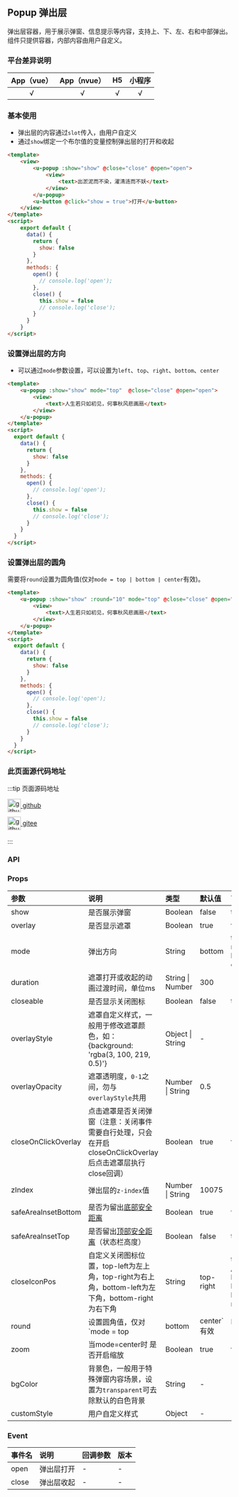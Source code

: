 ## Popup 弹出层 <to-api/>

<demo-model url="/pages/componentsA/popup/popup"></demo-model>

弹出层容器，用于展示弹窗、信息提示等内容，支持上、下、左、右和中部弹出。组件只提供容器，内部内容由用户自定义。

### 平台差异说明

|App（vue）|App（nvue）|H5|小程序|
|:-:|:-:|:-:|:-:|
|√|√|√|√|

### 基本使用

- 弹出层的内容通过`slot`传入，由用户自定义
- 通过`show`绑定一个布尔值的变量控制弹出层的打开和收起

```html
<template>
	<view>
		<u-popup :show="show" @close="close" @open="open">
            <view>
                <text>出淤泥而不染，濯清涟而不妖</text>
            </view>
		</u-popup>
		<u-button @click="show = true">打开</u-button>
	</view>
</template>
<script>
	export default {
      data() {
        return {
          show: false
        }
      }, 
      methods: {
        open() {
          // console.log('open');
        },
        close() {
          this.show = false
          // console.log('close');
        }
      }
	}
</script>
```

### 设置弹出层的方向

- 可以通过`mode`参数设置，可以设置为`left`、`top`、`right`、`bottom`、`center`

```html
<template>
	<u-popup :show="show" mode="top"  @close="close" @open="open">
        <view>
            <text>人生若只如初见，何事秋风悲画扇</text>
        </view>
	</u-popup>
</template>
<script>
  export default {
    data() {
      return {
        show: false
      }
    },
    methods: {
      open() {
        // console.log('open');
      },
      close() {
        this.show = false
        // console.log('close');
      }
    }
  }
</script>
```

### 设置弹出层的圆角

需要将`round`设置为圆角值(仅对`mode = top | bottom | center`有效)。

```html
<template>
	<u-popup :show="show" :round="10" mode="top" @close="close" @open="open">
		<view>
            <text>人生若只如初见，何事秋风悲画扇</text>
		</view>
	</u-popup>
</template>
<script>
  export default {
    data() {
      return {
        show: false
      }
    },
    methods: {
      open() {
        // console.log('open');
      },
      close() {
        this.show = false
        // console.log('close');
      }
    }
  }
</script>
```

### 此页面源代码地址

:::tip 页面源码地址
<br/>

<a href="https://github.com/umicro/uView2.0/blob/master/pages/componentsA/popup/popup.nvue" target="_blank" style="display: flex;align-items: center">
   <img height="30" src="/common/github.svg" title="github" width="30"/>&nbsp;github
</a>

<a href="https://gitee.com/umicro/uView2.0/blob/master/pages/componentsA/popup/popup.nvue" target="_blank" style="display: flex;align-items: center;margin-top: 10px">
   <img height="30" src="/common/gitee.svg" title="github" width="30"/>&nbsp;gitee
</a>

<br/>
:::

### API

### Props


| 参数					| 说明																							| 类型					| 默认值		|  可选值								|
|:-						|:-																								|:-						|:-			|:-										|
| show					| 是否展示弹窗																					| Boolean				| false		| true									|
| overlay				| 是否显示遮罩																					| Boolean				| true		| false									|
| mode					| 弹出方向																						| String				| bottom	| top / right / bottom / center			|
| duration				| 遮罩打开或收起的动画过渡时间，单位ms																| String &#124; Number	| 300		| -										|
| closeable				| 是否显示关闭图标																				| Boolean				| false		| true									|
| overlayStyle			| 遮罩自定义样式，一般用于修改遮罩颜色，如：{background: 'rgba(3, 100, 219, 0.5)'}				| Object &#124; String				| -			| -										|
| overlayOpacity		| 遮罩透明度，`0-1`之间，勿与`overlayStyle`共用			| Number &#124; String				| 0.5			| -										|
| closeOnClickOverlay	| 点击遮罩是否关闭弹窗（注意：关闭事件需要自行处理，只会在开启closeOnClickOverlay后点击遮罩层执行close回调）	| Boolean				| true		| false									|
| zIndex				| 弹出层的`z-index`值																			| Number &#124; String	| 10075		| -										|
| safeAreaInsetBottom	| 是否为留出[底部安全距离](/components/safeAreaInset.html)											| Boolean				| true		| false									|
| safeAreaInsetTop		| 是否留出[顶部安全距离](/components/safeAreaInset.html)（状态栏高度）								| Boolean				| false		| true									|
| closeIconPos			| 自定义关闭图标位置，top-left为左上角，top-right为右上角，bottom-left为左下角，bottom-right为右下角	| String				| top-right	| top-left / bottom-left / bottom-right	|
| round					| 设置圆角值，仅对`mode = top | bottom | center`有效  										| Number &#124; String				| 0		| -									|
| zoom					| 当mode=center时 是否开启缩放																	| Boolean				| true		| false									|
| bgColor				| 背景色，一般用于特殊弹窗内容场景，设置为`transparent`可去除默认的白色背景																| String				| -		| -									|
| customStyle			| 用户自定义样式																					| Object				| -			| -										|

### Event

|事件名	|说明		|回调参数	|版本	|
|:-		|:-			|:-			|:-		|
| open	| 弹出层打开	| -			| -		|
| close	| 弹出层收起	| -			| -		|
